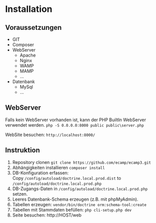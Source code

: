 # Installation
## Voraussetzungen

- GIT
- Composer
- WebServer
  - Apache
  - Nginx
  - WAMP
  - MAMP
  - ...
- Datenbank
  - MySql
  - ...

## WebServer
Falls kein WebServer vorhanden ist, kann der PHP BuiltIn WebServer verwendet werden.
```php -S 0.0.0.0:8000 public public\server.php```

WebSite besuchen: 
```http://localhost:8000/```



## Instruktion
1) Repository clonen ``` git clone https://github.com/ecamp/ecamp3.git ```
2) Abhängigkeiten installieren ``` composer install ```
3) DB-Konfiguration erfassen:  
   Copy ```/config/autoload/doctrine.local.prod.dist``` to 
   ```/config/autoload/doctrine.local.prod.php```
4) DB-Zugangs-Daten in ```/config/autoload/doctrine.local.prod.php``` setzen. 
5) Leeres Datenbank-Schema erzeugen (z.B. mit phpMyAdmin).
6) Tabellen erzeugen: ```vendor/bin/doctrine orm:schema-tool:create```
7) Tabellen mit Stammdaten befüllen:  ```php cli-setup.php dev```
8) Seite besuchen: http://HOST/web
